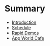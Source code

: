 # Summary

* [Introduction](README.md)
* [Schedule](schedule.md)
* [Rapid Demos](rapid_demos.md)
* [App World Cafe](app_world_cafe.md)


